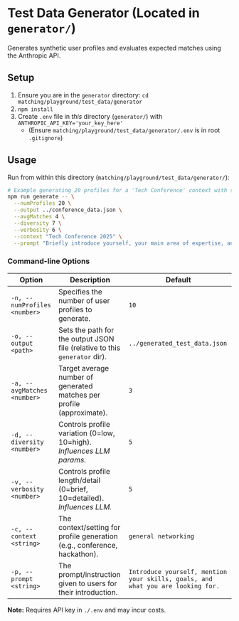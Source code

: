 # Test Data Generator (Located in `generator/`)

Generates synthetic user profiles and evaluates expected matches using the Anthropic API.

## Setup

1.  Ensure you are in the `generator` directory: `cd matching/playground/test_data/generator`
2.  `npm install`
3.  Create `.env` file in *this* directory (`generator/`) with `ANTHROPIC_API_KEY='your_key_here'`
    *   (Ensure `matching/playground/test_data/generator/.env` is in root `.gitignore`)

## Usage

Run from within this directory (`matching/playground/test_data/generator/`):

```bash
# Example generating 20 profiles for a 'Tech Conference' context with specific parameters:
npm run generate -- \
  --numProfiles 20 \
  --output ../conference_data.json \
  --avgMatches 4 \
  --diversity 7 \
  --verbosity 6 \
  --context "Tech Conference 2025" \
  --prompt "Briefly introduce yourself, your main area of expertise, and what connections you hope to make at this conference." 
```

### Command-line Options

| Option                         | Description                                                                    | Default                                                                          |
| ------------------------------ | ------------------------------------------------------------------------------ | -------------------------------------------------------------------------------- |
| `-n, --numProfiles <number>` | Specifies the number of user profiles to generate.                           | `10`                                                                             |
| `-o, --output <path>`        | Sets the path for the output JSON file (relative to this `generator` dir).   | `../generated_test_data.json`                                                  |
| `-a, --avgMatches <number>`  | Target average number of generated matches per profile (approximate).        | `3`                                                                              |
| `-d, --diversity <number>`   | Controls profile variation (0=low, 10=high). *Influences LLM params.*       | `5`                                                                              |
| `-v, --verbosity <number>`   | Controls profile length/detail (0=brief, 10=detailed). *Influences LLM.*      | `5`                                                                              |
| `-c, --context <string>`     | The context/setting for profile generation (e.g., conference, hackathon).    | `general networking`                                                             |
| `-p, --prompt <string>`      | The prompt/instruction given to users for their introduction.                  | `Introduce yourself, mention your skills, goals, and what you are looking for.` |

**Note:** Requires API key in `./.env` and may incur costs. 
